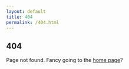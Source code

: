 ```yaml
---
layout: default
title: 404
permalink: /404.html
---
```


## 404

Page not found. Fancy going to the <a href="/">home page</a>?

<script>
var urls = "{"/2018/06/14/softly-softly/":"/blog/2018-06-14-softly-softly/","/2018/06/12/vote-another-day/":"/blog/2018-06-12-vote-another-day/","/2018/05/18/playing-with-eveything-fixing-nothing/":"/blog/2018-05-18-playing-with-eveything-fixing-nothing/","/2018/05/15/commanding-opinion-brexit/":"/blog/2018-05-15-commanding-opinion-brexit/","/2018/04/29/rudd-gone-who-goes-in/":"/blog/2018-04-29-rudd-gone-who-goes-in/","/2018/04/28/a-change-in-tone/":"/blog/2018-04-28-a-change-in-tone/","/2018/04/27/windrush-catching-up-on-rudd/":"/blog/2018-04-27-windrush-catching-up-on-rudd/","/2018/04/19/customs-and-a-border-come-to-a-head/":"/blog/2018-04-19-customs-and-a-border-come-to-a-head/","/2018/04/18/uncustomary-proceedings/":"/blog/2018-04-18-uncustomary-proceedings/","/2018/04/17/windrush-scandal-is-nowhere-near-resolved/":"/blog/2018-04-17-windrush-scandal-is-nowhere-near-resolved/","/2018/04/15/the-windrush-generation-should-be-treated-with-care-and-decency/":"/blog/2018-04-15-the-windrush-generation-should-be-treated-with-care-and-decency/","/2018/02/22/now-aint-that-stupid/":"/blog/2018-02-22-now-aint-that-stupid/","/2018/02/06/east-coast-getting-the-dor/":"/blog/2018-02-06-east-coast-getting-the-dor/","/2017/12/03/may-needs-to-be-socially-responsible/":"/blog/2017-12-03-may-needs-to-be-socially-responsible/","/2017/11/08/comprehensively-incompetent/":"/blog/2017-11-08-comprehensively-incompetent/","/2017/09/17/uk-stats-chief-rebukes-johnson/":"/blog/2017-09-17-uk-stats-chief-rebukes-johnson/","/2017/09/17/brexit-all-going-nowhere/":"/blog/2017-09-17-brexit-all-going-nowhere/","/2017/09/13/unparliamentary-behaviour/":"/blog/2017-09-13-unparliamentary-behaviour/","/2017/09/13/theresa-may-could-reform/":"/blog/2017-09-13-theresa-may-could-reform/","/2017/09/12/west-midlands-transport/":"/blog/2017-09-12-west-midlands-transport/","/2017/09/12/police-raise/":"/blog/2017-09-12-police-raise/","/2016/08/01/on-nomination/":"/blog/2016-08-01-on-nomination/","/2016/03/30/vb-ui/":"/blog/2016-03-30-vb-ui/","/2016/01/28/national-living-wage-how-it-is-not/":"/blog/2016-01-28-national-living-wage-how-it-is-not/","/2015/07/01/the-right-to-be-forgotten-is-wrong-and-here-is-why/":"/blog/2015-07-01-the-right-to-be-forgotten-is-wrong-and-here-is-why/","/2015/05/30/post-to-jekyll-with-a-one-page-cms/":"/blog/2015-05-30-post-to-jekyll-with-a-one-page-cms/","/2015/05/18/speedy-no-more/":"/blog/2015-05-18-speedy-no-more/","/2014/12/23/PJAX-is-the-wrong-approach/":"/blog/2014-12-23-PJAX-is-the-wrong-approach/","/2014/10/26/Meet-Nimrod/":"/blog/2014-10-26-Meet-Nimrod/","/2014/10/24/Give-your-Github-pages-some-Travis-CI/":"/blog/2014-10-24-Give-your-Github-pages-some-Travis-CI/","/2014/10/24/GMod-Loading-Page/":"/blog/2014-10-24-GMod-Loading-Page/","/2014/04/19/Infographic-feature-articles/":"/blog/2014-04-19-Infographic-feature-articles/","/2014/04/18/Cheapcast-android-app/":"/blog/2014-04-18-Cheapcast-android-app/","/2014/04/17/No-Backend-Web-Editing/":"/blog/2014-04-17-No-Backend-Web-Editing/","/2013/01/23/static-versus-dynamic-websites/":"/blog/2013-01-23-static-versus-dynamic-websites/","/2013/01/21/ssh-a-simple-understanding/":"/blog/2013-01-21-ssh-a-simple-understanding/"}";
if(urls[window.location.path]){
  window.location.href="http://ir-g.uk"+urls[window.location.path]+window.location.query+window.location.hash;
}
</script>
